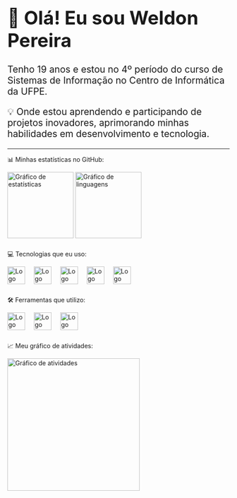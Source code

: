 <div align="left" style="font-size: 21px;">
  <h1>👋 Olá! Eu sou Weldon Pereira</h1>
  <p>Tenho 19 anos e estou no 4º período do curso de Sistemas de Informação no Centro de Informática da UFPE.</p>
  <p>💡 Onde estou aprendendo e participando de projetos inovadores, aprimorando minhas habilidades em desenvolvimento e tecnologia.</p>
</div>

<hr>

<div align="left">
  <p>📊 Minhas estatísticas no GitHub:</p>
  <img src="https://github-readme-stats.vercel.app/api?username=WELDONPEREIRA&hide_title=false&hide_rank=false&show_icons=true&include_all_commits=true&count_private=true&disable_animations=false&theme=gruvbox&locale=pt-br&hide_border=false&order=1" height="150" alt="Gráfico de estatísticas" />
  <img src="https://github-readme-stats.vercel.app/api/top-langs?username=WELDONPEREIRA&locale=pt-br&hide_title=false&layout=compact&card_width=320&langs_count=5&theme=gruvbox&hide_border=false&order=2" height="150" alt="Gráfico de linguagens" />
</div>

###

<div align="left">
  <p>💻 Tecnologias que eu uso:</p>
  <img src="https://cdn.jsdelivr.net/gh/devicons/devicon/icons/html5/html5-original.svg" height="40" alt="Logo HTML5" />
  <img width="12" />
  <img src="https://cdn.jsdelivr.net/gh/devicons/devicon/icons/css3/css3-original.svg" height="40" alt="Logo CSS3" />
  <img width="12" />
  <img src="https://cdn.jsdelivr.net/gh/devicons/devicon/icons/javascript/javascript-original.svg" height="40" alt="Logo JavaScript" />
  <img width="12" />
  <img src="https://cdn.jsdelivr.net/gh/devicons/devicon/icons/typescript/typescript-original.svg" height="40" alt="Logo TypeScript" />
  <img width="12" />
  <img src="https://cdn.jsdelivr.net/gh/devicons/devicon/icons/react/react-original.svg" height="40" alt="Logo React" />
</div>

###

<div align="left">
  <p>🛠️ Ferramentas que utilizo:</p>
  <img src="https://cdn.jsdelivr.net/gh/devicons/devicon/icons/git/git-original.svg" height="40" alt="Logo Git" />
  <img width="12" />
  <img src="https://cdn.jsdelivr.net/gh/devicons/devicon/icons/github/github-original.svg" height="40" alt="Logo GitHub" />
  <img width="12" />
  <img src="https://cdn.jsdelivr.net/gh/devicons/devicon/icons/figma/figma-original.svg" height="40" alt="Logo Figma" />
</div>

###
<div align="left">
  <p>📈 Meu gráfico de atividades:</p>
  <img src="https://github-readme-activity-graph.vercel.app/graph?username=WELDONPEREIRA&radius=16&theme=react&area=true&order=5" height="300" alt="Gráfico de atividades" />
</div>

###
